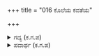 +++
title = "016 ಕೊಲೆಯ ಕವತೆಯ"

+++

<details><summary>ಗದ್ಯ (ಕ.ಗ.ಪ) </summary>

16. ಕನಸಿನಲ್ಲಿ ಕೊಲೆ ಸುಲಿಗೆಗಳಿಗೆ ಒಳಗಾಗಿ ಕಳವಳಗೊಂಡರೆ ಅದು ಸತ್ಯವೇ ? ತಾನು ಅಪೇಕ್ಷಿಸಿದ ಫಲವನ್ನು ಕನಸಿನಲ್ಲಿ   
ಅನುಭವಿಸಿದರೆ ಅದು ನಿಜವಾದ ಅನುಭವವಾದೀತೇ ? ಪ್ರಕಟವಾದ ಜಗತ್ತಿನಲ್ಲಿ ತಾನೂ ಪ್ರಕಟಗೊಂಡು, ಎಲ್ಲವನ್ನೂ ನಾಶಮಾಡಿ  ತಾನೇ ತಾನಾಗಿ ಉಳಿದುಕೊಳ್ಳುವ ಈ ಬ್ರಹ್ಮನಿಗೆ  ಅಳಿವು, ಅಪಖ್ಯಾತಿ ಉಂಟಾಗುವುದೇ?
</details>

<details><summary>ಪದಾರ್ಥ (ಕ.ಗ.ಪ) </summary>

ಕವತೆ-ಸುಲಿಗೆ
</details>
